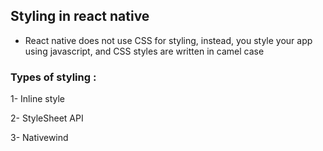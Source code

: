 ## Styling in react native 
* React native does not use CSS for styling, instead, you style your app using javascript, and CSS styles are written in camel case

### Types of styling :
1- Inline style

2- StyleSheet API

3- Nativewind

